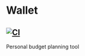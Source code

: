 # Wallet

[![CI](https://github.com/clayman083/wallet/actions/workflows/main.yml/badge.svg)](https://github.com/clayman083/wallet/actions/workflows/main.yml)
---

Personal budget planning tool
